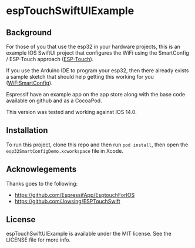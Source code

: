 # espTouchSwiftUIExample

## Background
For those of you that use the esp32 in your hardware projects, this is an example IOS SwiftUI project that configures the WiFi using the SmartConfig / ESP-Touch approach ([ESP-Touch](https://www.espressif.com/en/products/software/esp-touch/overview)).

If you use the Arduino IDE to program your esp32, then there already exists a sample sketch that should help getting this working for you ([WiFiSmartConfig](https://github.com/espressif/arduino-esp32/blob/master/libraries/WiFi/examples/WiFiSmartConfig/WiFiSmartConfig.ino)).

Espressif have an example app on the app store along with the base code available on github and as a CocoaPod.

This version was tested and working against IOS 14.0.

## Installation
To run this project, clone this repo and then run `pod install`, then open the `esp32SmartConfigDemo.xcworkspace` file in Xcode.

## Acknowlegements
Thanks goes to the following:
* https://github.com/EspressifApp/EsptouchForIOS
* https://github.com/Jowsing/ESPTouchSwift

## License
espTouchSwiftUIExample is available under the MIT license. See the LICENSE file for more info.
